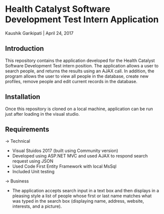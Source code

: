 # Health Catalyst Software Development Test Intern Application
Kaushik Garikipati | April 24, 2017

## Introduction

This repository contains the application developed for the Health Catalyst Software Development Test intern position. The application allows a user to search people, and returns the results using an AJAX call. In addition, the program allows the user to view all people in the database, create new profiles, remove people and edit current records in the database.

## Installation

Once this repository is cloned on a local machine, application can be run just after loading in the visual studio.

## Requirements

-> Technical

* Visual Stuidos 2017 (built using Community version)
* Developed using ASP.NET MVC and used AJAX to respond search request using JSON
* Used Code First Entity Framework with local MsSql
* Included Unit testing

-> Business
* The application accepts search input in a text box and then displays in a pleasing style a list of people whose first or last name matches what was typed in the search box (displaying name, address, website, interests, and a picture). 
